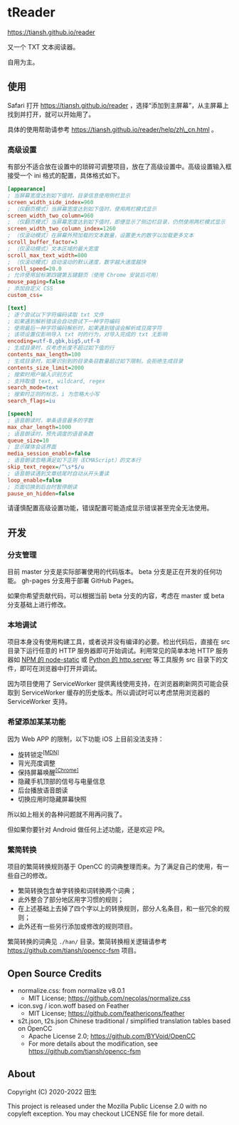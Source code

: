 # tReader

https://tiansh.github.io/reader

又一个 TXT 文本阅读器。

自用为主。

## 使用

Safari 打开 https://tiansh.github.io/reader ，选择“添加到主屏幕”，从主屏幕上找到并打开，就可以开始用了。

具体的使用帮助请参考 https://tiansh.github.io/reader/help/zh\_cn.html 。

### 高级设置

有部分不适合放在设置中的琐碎可调整项目，放在了高级设置中。高级设置输入框接受一个 ini 格式的配置，具体格式如下。

```ini
[appearance]
; 当屏幕宽度达到如下值时，目录信息使用侧栏显示
screen_width_side_index=960
; （仅翻页模式）当屏幕宽度达到如下值时，使用两栏模式显示
screen_width_two_column=960
; （仅翻页模式）当屏幕宽度达到如下值时，即便显示了侧边栏目录，仍然使用两栏模式显示
screen_width_two_column_index=1260
; （仅滚动模式）在屏幕外预加载的文本数量，设置更大的数字以加载更多文本
scroll_buffer_factor=3
; （仅滚动模式）文本区域的最大宽度
scroll_max_text_width=800
; （仅滚动模式）自动滚动的默认速度，数字越大速度越快
scroll_speed=20.0
; 允许使用鼠标第四键第五键翻页（使用 Chrome 安装后可用）
mouse_paging=false
; 添加自定义 CSS
custom_css=

[text]
; 逐个尝试以下字符编码读取 txt 文件
; 如果遇到解析错误会自动尝试下一种字符编码
; 使用最后一种字符编码解析时，如果遇到错误会解析成豆腐字符
; 该项设置仅影响导入 txt 时的行为，对导入完成的 txt 无影响
encoding=utf-8,gbk,big5,utf-8
; 生成目录时，仅考虑长度不超过如下值的行
contents_max_length=100
; 生成目录时，如果识别到的目录条目数量超过如下限制，会拒绝生成目录
contents_size_limit=2000
; 搜索时用户输入识别方式
; 支持取值 text, wildcard, regex
search_mode=text
; 搜索时正则的标志，i 为忽略大小写
search_flags=iu

[speech]
; 语音朗读时，单条语音最多的字数
max_char_length=1000
; 语音朗读时，预先调度的语音条数
queue_size=10
; 显示媒体会话界面
media_session_enable=false
; 语音朗读忽略满足如下正则（ECMAScript）的文本行
skip_text_regex=/^\s*$/u
; 语音朗读遇到文章结尾时自动从开头重读
loop_enable=false
; 页面切换到后台时暂停朗读
pause_on_hidden=false
```

请谨慎配置高级设置功能，错误配置可能造成显示错误甚至完全无法使用。

## 开发

### 分支管理

目前 master 分支是实际部署使用的代码版本。 beta 分支是正在开发的任何功能。 gh-pages 分支用于部署 GitHub Pages。

如果你希望贡献代码，可以根据当前 beta 分支的内容，考虑在 master 或 beta 分支基础上进行修改。

### 本地调试

项目本身没有使用构建工具，或者说并没有编译的必要。检出代码后，直接在 src 目录下运行任意的 HTTP 服务器即可开始调试。利用常见的简单本地 HTTP 服务器如 [NPM 的 node-static](https://www.npmjs.com/package/node-static) 或 [Python 的 http.server](https://docs.python.org/3/library/http.server.html) 等工具服务 src 目录下的文件，即可在浏览器中打开并调试。

因为项目使用了 ServiceWorker 提供离线使用支持，在浏览器刷新网页可能会获取到 ServiceWorker 缓存的历史版本。所以调试时可以考虑禁用浏览器的 ServiceWorker 支持。

### 希望添加某某功能

因为 Web APP 的限制，以下功能 iOS 上目前没法支持：

* 旋转锁定<sup>[\[MDN\]](https://developer.mozilla.org/en-US/docs/Web/API/ScreenOrientation)</sup>
* 背光亮度调整
* 保持屏幕唤醒<sup>[\[Chrome\]](https://chromestatus.com/feature/4636879949398016)</sup>
* 隐藏手机顶部的信号与电量信息
* 后台播放语音朗读
* 切换应用时隐藏屏幕快照

所以如上相关的各种问题就不用再问我了。

但如果你要针对 Android 做任何上述功能，还是欢迎 PR。

### 繁简转换

项目的繁简转换规则基于 OpenCC 的词典整理而来。为了满足自己的使用，有一些自己的修改。

* 繁简转换包含单字转换和词转换两个词典；
* 此外整合了部分地区用字习惯的规则；
* 在上述基础上去掉了四个字以上的转换规则，部分人名条目，和一些冗余的规则；
* 此外还有一些另行添加或修改的规则项目。

繁简转换的词典见 `./han/` 目录。繁简转换相关逻辑请参考 https://github.com/tiansh/opencc-fsm 项目。

## Open Source Credits

* normalize.css: from normalize v8.0.1
    * MIT License; https://github.com/necolas/normalize.css
* icon.svg / icon.woff based on Feather
    * MIT License; https://github.com/feathericons/feather
* s2t.json, t2s.json Chinese traditional / simplified translation tables based on OpenCC
    * Apache License 2.0; https://github.com/BYVoid/OpenCC
    * For more details about the modification, see https://github.com/tiansh/opencc-fsm

## About

Copyright (C) 2020-2022 田生

This project is released under the Mozilla Public License 2.0 with no copyleft exception. You may checkout LICENSE file for more detail.

